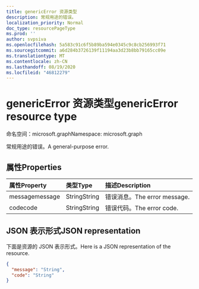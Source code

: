 ```yaml
---
title: genericError 资源类型
description: 常规用途的错误。
localization_priority: Normal
doc_type: resourcePageType
ms.prod: ''
author: svpsiva
ms.openlocfilehash: 5a583c91c6f5b89ba594e0345c9c8cb256993f71
ms.sourcegitcommit: a6d284b3726139f11194aa3d23b8bb79165cc09e
ms.translationtype: MT
ms.contentlocale: zh-CN
ms.lasthandoff: 08/19/2020
ms.locfileid: "46812279"
---
```

# <a name="genericerror-resource-type"></a><span data-ttu-id="630ae-103">genericError 资源类型</span><span class="sxs-lookup"><span data-stu-id="630ae-103">genericError resource type</span></span>

<span data-ttu-id="630ae-104">命名空间：microsoft.graph</span><span class="sxs-lookup"><span data-stu-id="630ae-104">Namespace: microsoft.graph</span></span>

<span data-ttu-id="630ae-105">常规用途的错误。</span><span class="sxs-lookup"><span data-stu-id="630ae-105">A general-purpose error.</span></span>

## <a name="properties"></a><span data-ttu-id="630ae-106">属性</span><span class="sxs-lookup"><span data-stu-id="630ae-106">Properties</span></span>

| <span data-ttu-id="630ae-107">属性</span><span class="sxs-lookup"><span data-stu-id="630ae-107">Property</span></span> | <span data-ttu-id="630ae-108">类型</span><span class="sxs-lookup"><span data-stu-id="630ae-108">Type</span></span> | <span data-ttu-id="630ae-109">描述</span><span class="sxs-lookup"><span data-stu-id="630ae-109">Description</span></span> |
|:---------|:-----|:------------|
| <span data-ttu-id="630ae-110">message</span><span class="sxs-lookup"><span data-stu-id="630ae-110">message</span></span> | <span data-ttu-id="630ae-111">String</span><span class="sxs-lookup"><span data-stu-id="630ae-111">String</span></span> | <span data-ttu-id="630ae-112">错误消息。</span><span class="sxs-lookup"><span data-stu-id="630ae-112">The error message.</span></span> |
| <span data-ttu-id="630ae-113">code</span><span class="sxs-lookup"><span data-stu-id="630ae-113">code</span></span> | <span data-ttu-id="630ae-114">String</span><span class="sxs-lookup"><span data-stu-id="630ae-114">String</span></span> | <span data-ttu-id="630ae-115">错误代码。</span><span class="sxs-lookup"><span data-stu-id="630ae-115">The error code.</span></span> |

## <a name="json-representation"></a><span data-ttu-id="630ae-116">JSON 表示形式</span><span class="sxs-lookup"><span data-stu-id="630ae-116">JSON representation</span></span>

<span data-ttu-id="630ae-117">下面是资源的 JSON 表示形式。</span><span class="sxs-lookup"><span data-stu-id="630ae-117">Here is a JSON representation of the resource.</span></span>

<!-- {
  "blockType": "resource",
  "optionalProperties": [
  ],
  "@odata.type": "microsoft.graph.genericError"
}-->

```json
{
  "message": "String",
  "code": "String"
}
```

